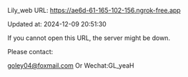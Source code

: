 Lily_web URL: https://ae6d-61-165-102-156.ngrok-free.app

Updated at: 2024-12-09 20:51:30

If you cannot open this URL, the server might be down.

Please contact: 

goley04@foxmail.com Or Wechat:GL_yeaH